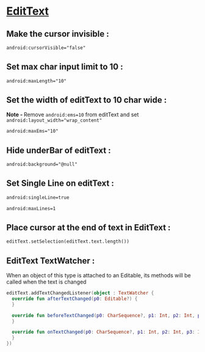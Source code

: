 # [EditText](https://developer.android.com/reference/android/widget/EditText)

## Make the cursor invisible :

```xml
android:cursorVisible="false"
```

## Set max char input limit to 10 :

```xml
android:maxLength="10"
```

## Set the width of editText to 10 char wide :

<b>Note - </b>
Remove `android:ems=10` from editText and set `android:layout_width="wrap_content"`

```xml
android:maxEms="10"
```

## Hide underBar of editText :

```xml
android:background="@null"
```

## Set Single Line on editText :

```xml
android:singleLine=true
```
```xml
android:maxLines=1
```

## Place cursor at the end of text in EditText :

```xml
editText.setSelection(editText.text.length())
```

## EditText TextWatcher :

When an object of this type is attached to an Editable, its methods will be called when the text is changed

```kotlin
editText.addTextChangedListener(object : TextWatcher {
  override fun afterTextChanged(p0: Editable?) {
  }

  override fun beforeTextChanged(p0: CharSequence?, p1: Int, p2: Int, p3: Int) {
  }

  override fun onTextChanged(p0: CharSequence?, p1: Int, p2: Int, p3: Int) {
  }
})
```
